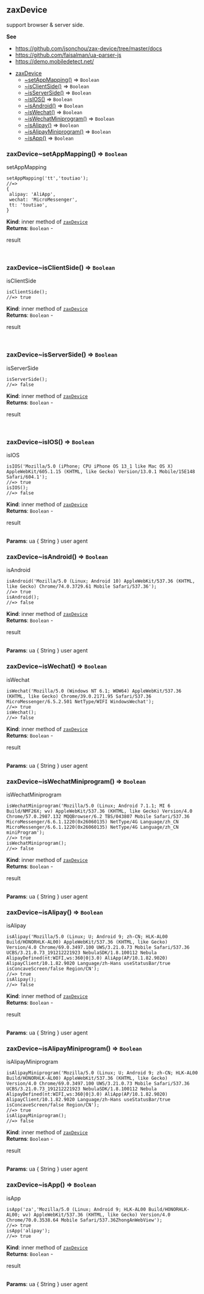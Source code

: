 <a name="module_zaxDevice"></a>

## zaxDevice
<p>support browser &amp; server side.</p>

**See**

- https://github.com/jsonchou/zax-device/tree/master/docs
- https://github.com/faisalman/ua-parser-js
- https://demo.mobiledetect.net/


* [zaxDevice](#module_zaxDevice)
    * [~setAppMapping()](#module_zaxDevice..setAppMapping) ⇒ <code>Boolean</code>
    * [~isClientSide()](#module_zaxDevice..isClientSide) ⇒ <code>Boolean</code>
    * [~isServerSide()](#module_zaxDevice..isServerSide) ⇒ <code>Boolean</code>
    * [~isIOS()](#module_zaxDevice..isIOS) ⇒ <code>Boolean</code>
    * [~isAndroid()](#module_zaxDevice..isAndroid) ⇒ <code>Boolean</code>
    * [~isWechat()](#module_zaxDevice..isWechat) ⇒ <code>Boolean</code>
    * [~isWechatMiniprogram()](#module_zaxDevice..isWechatMiniprogram) ⇒ <code>Boolean</code>
    * [~isAlipay()](#module_zaxDevice..isAlipay) ⇒ <code>Boolean</code>
    * [~isAlipayMiniprogram()](#module_zaxDevice..isAlipayMiniprogram) ⇒ <code>Boolean</code>
    * [~isApp()](#module_zaxDevice..isApp) ⇒ <code>Boolean</code>

<a name="module_zaxDevice..setAppMapping"></a>

### zaxDevice~setAppMapping() ⇒ <code>Boolean</code>
<p>setAppMapping</p>
<pre class="prettyprint source lang-js"><code>setAppMapping('tt','toutiao');
//=>
{
 alipay: 'AliApp',
 wechat: 'MicroMessenger',
 tt: 'toutiao',
}
</code></pre>

**Kind**: inner method of [<code>zaxDevice</code>](#module_zaxDevice)  
**Returns**: <code>Boolean</code> - <p>result</p>  
<a name="module_zaxDevice..isClientSide"></a>

### zaxDevice~isClientSide() ⇒ <code>Boolean</code>
<p>isClientSide</p>
<pre class="prettyprint source lang-js"><code>isClientSide();
//=> true
</code></pre>

**Kind**: inner method of [<code>zaxDevice</code>](#module_zaxDevice)  
**Returns**: <code>Boolean</code> - <p>result</p>  
<a name="module_zaxDevice..isServerSide"></a>

### zaxDevice~isServerSide() ⇒ <code>Boolean</code>
<p>isServerSide</p>
<pre class="prettyprint source lang-js"><code>isServerSide();
//=> false
</code></pre>

**Kind**: inner method of [<code>zaxDevice</code>](#module_zaxDevice)  
**Returns**: <code>Boolean</code> - <p>result</p>  
<a name="module_zaxDevice..isIOS"></a>

### zaxDevice~isIOS() ⇒ <code>Boolean</code>
<p>isIOS</p>
<pre class="prettyprint source lang-js"><code>isIOS('Mozilla/5.0 (iPhone; CPU iPhone OS 13_1 like Mac OS X) AppleWebKit/605.1.15 (KHTML, like Gecko) Version/13.0.1 Mobile/15E148 Safari/604.1');
//=> true
isIOS();
//=> false
</code></pre>

**Kind**: inner method of [<code>zaxDevice</code>](#module_zaxDevice)  
**Returns**: <code>Boolean</code> - <p>result</p>  
**Params**: ua { String } user agent  
<a name="module_zaxDevice..isAndroid"></a>

### zaxDevice~isAndroid() ⇒ <code>Boolean</code>
<p>isAndroid</p>
<pre class="prettyprint source lang-js"><code>isAndroid('Mozilla/5.0 (Linux; Android 10) AppleWebKit/537.36 (KHTML, like Gecko) Chrome/74.0.3729.61 Mobile Safari/537.36');
//=> true
isAndroid();
//=> false
</code></pre>

**Kind**: inner method of [<code>zaxDevice</code>](#module_zaxDevice)  
**Returns**: <code>Boolean</code> - <p>result</p>  
**Params**: ua { String } user agent  
<a name="module_zaxDevice..isWechat"></a>

### zaxDevice~isWechat() ⇒ <code>Boolean</code>
<p>isWechat</p>
<pre class="prettyprint source lang-js"><code>isWechat('Mozilla/5.0 (Windows NT 6.1; WOW64) AppleWebKit/537.36 (KHTML, like Gecko) Chrome/39.0.2171.95 Safari/537.36 MicroMessenger/6.5.2.501 NetType/WIFI WindowsWechat');
//=> true
isWechat();
//=> false
</code></pre>

**Kind**: inner method of [<code>zaxDevice</code>](#module_zaxDevice)  
**Returns**: <code>Boolean</code> - <p>result</p>  
**Params**: ua { String } user agent  
<a name="module_zaxDevice..isWechatMiniprogram"></a>

### zaxDevice~isWechatMiniprogram() ⇒ <code>Boolean</code>
<p>isWechatMiniprogram</p>
<pre class="prettyprint source lang-js"><code>isWechatMiniprogram('Mozilla/5.0 (Linux; Android 7.1.1; MI 6 Build/NMF26X; wv) AppleWebKit/537.36 (KHTML, like Gecko) Version/4.0 Chrome/57.0.2987.132 MQQBrowser/6.2 TBS/043807 Mobile Safari/537.36 MicroMessenger/6.6.1.1220(0x26060135) NetType/4G Language/zh_CN MicroMessenger/6.6.1.1220(0x26060135) NetType/4G Language/zh_CN miniProgram');
//=> true
isWechatMiniprogram();
//=> false
</code></pre>

**Kind**: inner method of [<code>zaxDevice</code>](#module_zaxDevice)  
**Returns**: <code>Boolean</code> - <p>result</p>  
**Params**: ua { String } user agent  
<a name="module_zaxDevice..isAlipay"></a>

### zaxDevice~isAlipay() ⇒ <code>Boolean</code>
<p>isAlipay</p>
<pre class="prettyprint source lang-js"><code>isAlipay('Mozilla/5.0 (Linux; U; Android 9; zh-CN; HLK-AL00 Build/HONORHLK-AL00) AppleWebKit/537.36 (KHTML, like Gecko) Version/4.0 Chrome/69.0.3497.100 UWS/3.21.0.73 Mobile Safari/537.36 UCBS/3.21.0.73_191212221923 NebulaSDK/1.8.100112 Nebula AlipayDefined(nt:WIFI,ws:360|0|3.0) AliApp(AP/10.1.82.9020) AlipayClient/10.1.82.9020 Language/zh-Hans useStatusBar/true isConcaveScreen/false Region/CN');
//=> true
isAlipay();
//=> false
</code></pre>

**Kind**: inner method of [<code>zaxDevice</code>](#module_zaxDevice)  
**Returns**: <code>Boolean</code> - <p>result</p>  
**Params**: ua { String } user agent  
<a name="module_zaxDevice..isAlipayMiniprogram"></a>

### zaxDevice~isAlipayMiniprogram() ⇒ <code>Boolean</code>
<p>isAlipayMiniprogram</p>
<pre class="prettyprint source lang-js"><code>isAlipayMiniprogram('Mozilla/5.0 (Linux; U; Android 9; zh-CN; HLK-AL00 Build/HONORHLK-AL00) AppleWebKit/537.36 (KHTML, like Gecko) Version/4.0 Chrome/69.0.3497.100 UWS/3.21.0.73 Mobile Safari/537.36 UCBS/3.21.0.73_191212221923 NebulaSDK/1.8.100112 Nebula AlipayDefined(nt:WIFI,ws:360|0|3.0) AliApp(AP/10.1.82.9020) AlipayClient/10.1.82.9020 Language/zh-Hans useStatusBar/true isConcaveScreen/false Region/CN');
//=> true
isAlipayMiniprogram();
//=> false
</code></pre>

**Kind**: inner method of [<code>zaxDevice</code>](#module_zaxDevice)  
**Returns**: <code>Boolean</code> - <p>result</p>  
**Params**: ua { String } user agent  
<a name="module_zaxDevice..isApp"></a>

### zaxDevice~isApp() ⇒ <code>Boolean</code>
<p>isApp</p>
<pre class="prettyprint source lang-js"><code>isApp('za','Mozilla/5.0 (Linux; Android 9; HLK-AL00 Build/HONORHLK-AL00; wv) AppleWebKit/537.36 (KHTML, like Gecko) Version/4.0 Chrome/70.0.3538.64 Mobile Safari/537.36ZhongAnWebView');
//=> true
isApp('alipay');
//=> true
</code></pre>

**Kind**: inner method of [<code>zaxDevice</code>](#module_zaxDevice)  
**Returns**: <code>Boolean</code> - <p>result</p>  
**Params**: ua { String } user agent  
